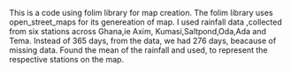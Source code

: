 This is a code using folim library for map creation. 
The folim library uses open_street_maps for its genereation of map.
I used rainfall data ,collected from six stations across Ghana,ie Axim, Kumasi,Saltpond,Oda,Ada and Tema.
Instead of 365 days, from the data, we had 276 days, beacause of missing data.
Found the mean of the rainfall and used, to represent the respective stations on the map.
